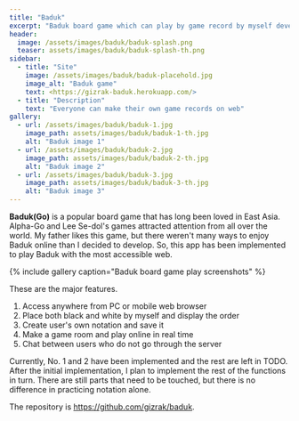 ```yaml
---
title: "Baduk"
excerpt: "Baduk board game which can play by game record by myself developed by web technology."
header:
  image: /assets/images/baduk/baduk-splash.png
  teaser: assets/images/baduk/baduk-splash-th.png
sidebar:
  - title: "Site"
    image: /assets/images/baduk/baduk-placehold.jpg
    image_alt: "Baduk game"
    text: <https://gizrak-baduk.herokuapp.com/>
  - title: "Description"
    text: "Everyone can make their own game records on web"
gallery:
  - url: /assets/images/baduk/baduk-1.jpg
    image_path: assets/images/baduk/baduk-1-th.jpg
    alt: "Baduk image 1"
  - url: /assets/images/baduk/baduk-2.jpg
    image_path: assets/images/baduk/baduk-2-th.jpg
    alt: "Baduk image 2"
  - url: /assets/images/baduk/baduk-3.jpg
    image_path: assets/images/baduk/baduk-3-th.jpg
    alt: "Baduk image 3"
---
```


**Baduk(Go)** is a popular board game that has long been loved in East Asia. Alpha-Go and Lee Se-dol's games attracted attention from all over the world. My father likes this game, but there weren't many ways to enjoy Baduk online than I decided to develop. So, this app has been implemented to play Baduk with the most accessible web.

{% include gallery caption="Baduk board game play screenshots" %}

These are the major features.
1. Access anywhere from PC or mobile web browser
1. Place both black and white by myself and display the order
1. Create user's own notation and save it
1. Make a game room and play online in real time
1. Chat between users who do not go through the server

Currently, No. 1 and 2 have been implemented and the rest are left in TODO. After the initial implementation, I plan to implement the rest of the functions in turn. There are still parts that need to be touched, but there is no difference in practicing notation alone.

The repository is <https://github.com/gizrak/baduk>.
